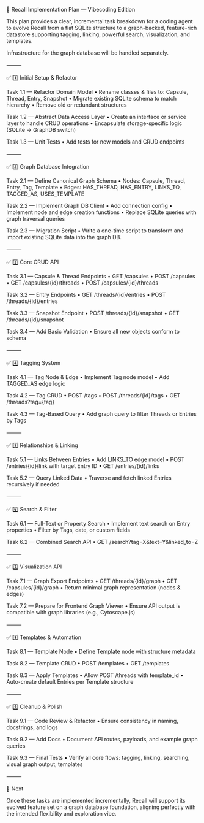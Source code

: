 📌 Recall Implementation Plan — Vibecoding Edition

This plan provides a clear, incremental task breakdown for a coding agent to evolve Recall from a flat SQLite structure to a graph-backed, feature-rich datastore supporting tagging, linking, powerful search, visualization, and templates.

Infrastructure for the graph database will be handled separately.

⸻

✅ 1️⃣ Initial Setup & Refactor

Task 1.1 — Refactor Domain Model
	•	Rename classes & files to: Capsule, Thread, Entry, Snapshot
	•	Migrate existing SQLite schema to match hierarchy
	•	Remove old or redundant structures

Task 1.2 — Abstract Data Access Layer
	•	Create an interface or service layer to handle CRUD operations
	•	Encapsulate storage-specific logic (SQLite → GraphDB switch)

Task 1.3 — Unit Tests
	•	Add tests for new models and CRUD endpoints

⸻

✅ 2️⃣ Graph Database Integration

Task 2.1 — Define Canonical Graph Schema
	•	Nodes: Capsule, Thread, Entry, Tag, Template
	•	Edges: HAS_THREAD, HAS_ENTRY, LINKS_TO, TAGGED_AS, USES_TEMPLATE

Task 2.2 — Implement Graph DB Client
	•	Add connection config
	•	Implement node and edge creation functions
	•	Replace SQLite queries with graph traversal queries

Task 2.3 — Migration Script
	•	Write a one-time script to transform and import existing SQLite data into the graph DB.

⸻

✅ 3️⃣ Core CRUD API

Task 3.1 — Capsule & Thread Endpoints
	•	GET /capsules
	•	POST /capsules
	•	GET /capsules/{id}/threads
	•	POST /capsules/{id}/threads

Task 3.2 — Entry Endpoints
	•	GET /threads/{id}/entries
	•	POST /threads/{id}/entries

Task 3.3 — Snapshot Endpoint
	•	POST /threads/{id}/snapshot
	•	GET /threads/{id}/snapshot

Task 3.4 — Add Basic Validation
	•	Ensure all new objects conform to schema

⸻

✅ 4️⃣ Tagging System

Task 4.1 — Tag Node & Edge
	•	Implement Tag node model
	•	Add TAGGED_AS edge logic

Task 4.2 — Tag CRUD
	•	POST /tags
	•	POST /threads/{id}/tags
	•	GET /threads?tag={tag}

Task 4.3 — Tag-Based Query
	•	Add graph query to filter Threads or Entries by Tags

⸻

✅ 5️⃣ Relationships & Linking

Task 5.1 — Links Between Entries
	•	Add LINKS_TO edge model
	•	POST /entries/{id}/link with target Entry ID
	•	GET /entries/{id}/links

Task 5.2 — Query Linked Data
	•	Traverse and fetch linked Entries recursively if needed

⸻

✅ 6️⃣ Search & Filter

Task 6.1 — Full-Text or Property Search
	•	Implement text search on Entry properties
	•	Filter by Tags, date, or custom fields

Task 6.2 — Combined Search API
	•	GET /search?tag=X&text=Y&linked_to=Z

⸻

✅ 7️⃣ Visualization API

Task 7.1 — Graph Export Endpoints
	•	GET /threads/{id}/graph
	•	GET /capsules/{id}/graph
	•	Return minimal graph representation (nodes & edges)

Task 7.2 — Prepare for Frontend Graph Viewer
	•	Ensure API output is compatible with graph libraries (e.g., Cytoscape.js)

⸻

✅ 8️⃣ Templates & Automation

Task 8.1 — Template Node
	•	Define Template node with structure metadata

Task 8.2 — Template CRUD
	•	POST /templates
	•	GET /templates

Task 8.3 — Apply Templates
	•	Allow POST /threads with template_id
	•	Auto-create default Entries per Template structure

⸻

✅ 9️⃣ Cleanup & Polish

Task 9.1 — Code Review & Refactor
	•	Ensure consistency in naming, docstrings, and logs

Task 9.2 — Add Docs
	•	Document API routes, payloads, and example graph queries

Task 9.3 — Final Tests
	•	Verify all core flows: tagging, linking, searching, visual graph output, templates

⸻

🚀 Next

Once these tasks are implemented incrementally, Recall will support its evolved feature set on a graph database foundation, aligning perfectly with the intended flexibility and exploration vibe.